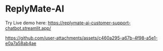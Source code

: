 # ReplyMate-AI

Try Live demo here: https://replymate-ai-customer-support-chatbot.streamlit.app/

https://github.com/user-attachments/assets/c460a295-a67b-4f98-a5e1-e0a7a58ab4ae


